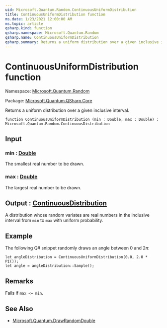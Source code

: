 ```yaml
---
uid: Microsoft.Quantum.Random.ContinuousUniformDistribution
title: ContinuousUniformDistribution function
ms.date: 1/23/2021 12:00:00 AM
ms.topic: article
qsharp.kind: function
qsharp.namespace: Microsoft.Quantum.Random
qsharp.name: ContinuousUniformDistribution
qsharp.summary: Returns a uniform distribution over a given inclusive interval.
---
```


# ContinuousUniformDistribution function

Namespace: [Microsoft.Quantum.Random](xref:Microsoft.Quantum.Random)

Package: [Microsoft.Quantum.QSharp.Core](https://nuget.org/packages/Microsoft.Quantum.QSharp.Core)


Returns a uniform distribution over a given inclusive interval.

```qsharp
function ContinuousUniformDistribution (min : Double, max : Double) : Microsoft.Quantum.Random.ContinuousDistribution
```


## Input

### min : [Double](xref:microsoft.quantum.lang-ref.double)

The smallest real number to be drawn.


### max : [Double](xref:microsoft.quantum.lang-ref.double)

The largest real number to be drawn.



## Output : [ContinuousDistribution](xref:Microsoft.Quantum.Random.ContinuousDistribution)

A distribution whose random variates are real numbers in the inclusive
interval from `min` to `max` with uniform probability.

## Example

The following Q# snippet randomly draws an angle between $0$ and $2 \pi$:

```qsharp
let angleDistribution = ContinuousUniformDistribution(0.0, 2.0 * PI());
let angle = angleDistribution::Sample();
```

## Remarks

Fails if `max <= min`.

## See Also

- [Microsoft.Quantum.DrawRandomDouble](xref:Microsoft.Quantum.DrawRandomDouble)